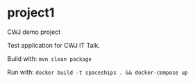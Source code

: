 # project1
CWJ demo project

Test application for CWJ IT Talk.

Build with:
`mvn clean package`

Run with:
`docker build -t spaceships . && docker-compose up`

